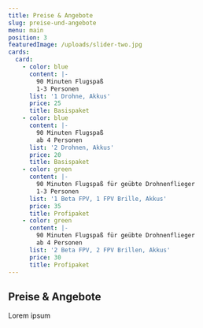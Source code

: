```yaml
---
title: Preise & Angebote
slug: preise-und-angebote
menu: main
position: 3
featuredImage: /uploads/slider-two.jpg
cards:
  card:
    - color: blue
      content: |-
        90 Minuten Flugspaß
        1-3 Personen
      list: '1 Drohne, Akkus'
      price: 25
      title: Basispaket
    - color: blue
      content: |-
        90 Minuten Flugspaß
        ab 4 Personen
      list: '2 Drohnen, Akkus'
      price: 20
      title: Basispaket
    - color: green
      content: |-
        90 Minuten Flugspaß für geübte Drohnenflieger
        1-3 Personen
      list: '1 Beta FPV, 1 FPV Brille, Akkus'
      price: 35
      title: Profipaket
    - color: green
      content: |-
        90 Minuten Flugspaß für geübte Drohnenflieger
        ab 4 Personen
      list: '2 Beta FPV, 2 FPV Brillen, Akkus'
      price: 30
      title: Profipaket
---
```

## Preise & Angebote

Lorem ipsum
